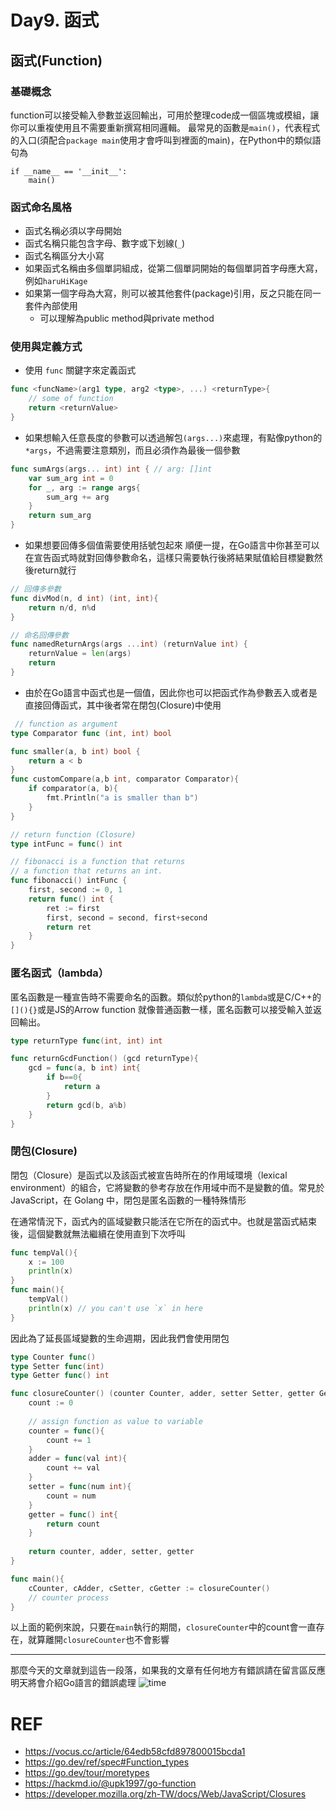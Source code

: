 # Day9. 函式
## 函式(Function)
### 基礎概念
function可以接受輸入參數並返回輸出，可用於整理code成一個區塊或模組，讓你可以重複使用且不需要重新撰寫相同邏輯。
最常見的函數是`main()`，代表程式的入口(須配合`package main`使用才會呼叫到裡面的main)，在Python中的類似語句為
```python=
if __name__ == '__init__':
    main()
```
### 函式命名風格
- 函式名稱必須以字母開始
- 函式名稱只能包含字母、數字或下划線(`_`)
- 函式名稱區分大小寫
- 如果函式名稱由多個單詞組成，從第二個單詞開始的每個單詞首字母應大寫，例如`haruHiKage`
- 如果第一個字母為大寫，則可以被其他套件(package)引用，反之只能在同一套件內部使用
    - 可以理解為public method與private method
### 使用與定義方式
- 使用 `func` 關鍵字來定義函式
```go
func <funcName>(arg1 type, arg2 <type>, ...) <returnType>{
    // some of function
    return <returnValue>
}
```

- 如果想輸入任意長度的參數可以透過解包`(args...)`來處理，有點像python的`*args`，不過需要注意類別，而且必須作為最後一個參數
```go
func sumArgs(args... int) int { // arg: []int
    var sum_arg int = 0
    for _, arg := range args{
        sum_arg += arg
    }
    return sum_arg
}
```

- 如果想要回傳多個值需要使用括號包起來
順便一提，在Go語言中你甚至可以在宣告函式時就對回傳參數命名，這樣只需要執行後將結果賦值給目標變數然後return就行
```go
// 回傳多參數
func divMod(n, d int) (int, int){
    return n/d, n%d
}

// 命名回傳參數
func namedReturnArgs(args ...int) (returnValue int) {
	returnValue = len(args)
	return 
}
```

- 由於在Go語言中函式也是一個值，因此你也可以把函式作為參數丟入或者是直接回傳函式，其中後者常在閉包(Closure)中使用
```go
 // function as argument
type Comparator func (int, int) bool 

func smaller(a, b int) bool {
    return a < b
}
func customCompare(a,b int, comparator Comparator){
    if comparator(a, b){
        fmt.Println("a is smaller than b")
    }
}

// return function (Closure)
type intFunc = func() int

// fibonacci is a function that returns
// a function that returns an int.
func fibonacci() intFunc {
    first, second := 0, 1
    return func() int {
        ret := first
        first, second = second, first+second
        return ret
    }
}
```
### 匿名函式（lambda）
匿名函數是一種宣告時不需要命名的函數。類似於python的`lambda`或是C/C++的`[](){}`或是JS的Arrow function
就像普通函數一樣，匿名函數可以接受輸入並返回輸出。
```go
type returnType func(int, int) int

func returnGcdFunction() (gcd returnType){
    gcd = func(a, b int) int{
        if b==0{
            return a
        }
        return gcd(b, a%b)
    }
}
```
### 閉包(Closure)
閉包（Closure）是函式以及該函式被宣告時所在的作用域環境（lexical environment）的組合，它將變數的參考存放在作用域中而不是變數的值。常見於JavaScript，在 Golang 中，閉包是匿名函數的一種特殊情形

在通常情況下，函式內的區域變數只能活在它所在的函式中。也就是當函式結束後，這個變數就無法繼續在使用直到下次呼叫
```go
func tempVal(){
    x := 100
    println(x)
}
func main(){
    tempVal()
    println(x) // you can't use `x` in here
}
```
因此為了延長區域變數的生命週期，因此我們會使用閉包
```go
type Counter func()
type Setter func(int)
type Getter func() int

func closureCounter() (counter Counter, adder, setter Setter, getter Getter){
    count := 0
    
    // assign function as value to variable
    counter = func(){
        count += 1
    }
    adder = func(val int){
        count += val
    }
    setter = func(num int){
        count = num
    }
    getter = func() int{
        return count
    }
    
    return counter, adder, setter, getter
}

func main(){
    cCounter, cAdder, cSetter, cGetter := closureCounter()
    // counter process
}
```
以上面的範例來說，只要在`main`執行的期間，`closureCounter`中的count會一直存在，就算離開`closureCounter`也不會影響

--------------------
那麼今天的文章就到這告一段落，如果我的文章有任何地方有錯誤請在留言區反應
明天將會介紹Go語言的錯誤處理
![time](https://i.imgur.com/Hk7po4w.gif)
# REF
- https://vocus.cc/article/64edb58cfd897800015bcda1
- https://go.dev/ref/spec#Function_types
- https://go.dev/tour/moretypes
- https://hackmd.io/@upk1997/go-function
- https://developer.mozilla.org/zh-TW/docs/Web/JavaScript/Closures